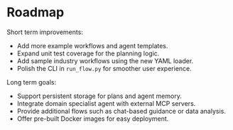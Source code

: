# Roadmap

Short term improvements:
- Add more example workflows and agent templates.
- Expand unit test coverage for the planning logic.
- Add sample industry workflows using the new YAML loader.
- Polish the CLI in `run_flow.py` for smoother user experience.

Long term goals:
- Support persistent storage for plans and agent memory.
- Integrate domain specialist agent with external MCP servers.
- Provide additional flows such as chat-based guidance or data analysis.
- Offer pre-built Docker images for easy deployment.
